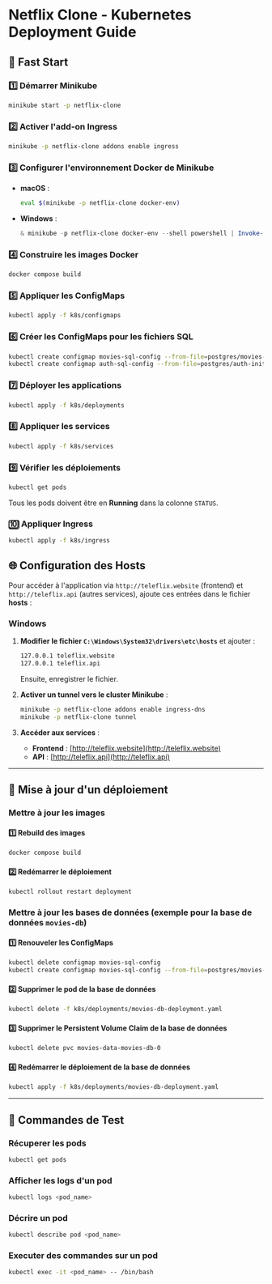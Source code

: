# Netflix Clone - Kubernetes Deployment Guide  

## 🚀 Fast Start  

### 1️⃣ Démarrer Minikube  

```bash
minikube start -p netflix-clone
```

### 2️⃣ Activer l'add-on Ingress  

```bash
minikube -p netflix-clone addons enable ingress
```

### 3️⃣ Configurer l'environnement Docker de Minikube  

- **macOS** :  

  ```bash
  eval $(minikube -p netflix-clone docker-env)
  ```  

- **Windows** :  

  ```powershell
  & minikube -p netflix-clone docker-env --shell powershell | Invoke-Expression
  ```  

### 4️⃣ Construire les images Docker  

```bash
docker compose build
```

### 5️⃣ Appliquer les ConfigMaps  

```bash
kubectl apply -f k8s/configmaps
```

### 6️⃣ Créer les ConfigMaps pour les fichiers SQL  

```bash
kubectl create configmap movies-sql-config --from-file=postgres/movies-init.sql
kubectl create configmap auth-sql-config --from-file=postgres/auth-init.sql
```

### 7️⃣ Déployer les applications  

```bash
kubectl apply -f k8s/deployments
```

### 8️⃣ Appliquer les services  

```bash
kubectl apply -f k8s/services
```

### 9️⃣ Vérifier les déploiements  

```bash
kubectl get pods
```

Tous les pods doivent être en **Running** dans la colonne `STATUS`.

### 🔟 Appliquer Ingress  

```bash
kubectl apply -f k8s/ingress
```

## 🌐 Configuration des Hosts  

Pour accéder à l'application via `http://teleflix.website` (frontend) et `http://teleflix.api` (autres services), ajoute ces entrées dans le fichier **hosts** :

### Windows  

1. **Modifier le fichier `C:\Windows\System32\drivers\etc\hosts`** et ajouter :  

    ```bash
    127.0.0.1 teleflix.website
    127.0.0.1 teleflix.api
    ```
   
    Ensuite, enregistrer le fichier.

2. **Activer un tunnel vers le cluster Minikube** :  

    ```bash
    minikube -p netflix-clone addons enable ingress-dns
    minikube -p netflix-clone tunnel 
    ```

3. **Accéder aux services** :  
   - **Frontend** : [http://teleflix.website](http://teleflix.website)  
   - **API** : [http://teleflix.api](http://teleflix.api)  

---

## 🔄 Mise à jour d'un déploiement  

### Mettre à jour les images  

#### 1️⃣ Rebuild des images  

```bash
docker compose build
```

#### 2️⃣ Redémarrer le déploiement  

```bash
kubectl rollout restart deployment
```

### Mettre à jour les bases de données (exemple pour la base de données `movies-db`)
#### 1️⃣ Renouveler les ConfigMaps  

```bash
kubectl delete configmap movies-sql-config
kubectl create configmap movies-sql-config --from-file=postgres/movies-init.sql
```

#### 2️⃣ Supprimer le pod de la base de données  

```bash
kubectl delete -f k8s/deployments/movies-db-deployment.yaml
```

#### 3️⃣ Supprimer le Persistent Volume Claim de la base de données  
```bash
kubectl delete pvc movies-data-movies-db-0
```

#### 4️⃣ Redémarrer le déploiement de la base de données
```bash
kubectl apply -f k8s/deployments/movies-db-deployment.yaml
```
---

## 🧪 Commandes de Test

### Récuperer les pods

```bash
kubectl get pods
```

### Afficher les logs d'un pod

```bash
kubectl logs <pod_name>
```

### Décrire un pod

```bash
kubectl describe pod <pod_name>
```

### Executer des commandes sur un pod

```bash
kubectl exec -it <pod_name> -- /bin/bash
```